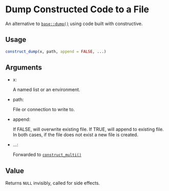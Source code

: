 # Dump Constructed Code to a File

An alternative to [`base::dump()`](https://rdrr.io/r/base/dump.html)
using code built with constructive.

## Usage

``` r
construct_dump(x, path, append = FALSE, ...)
```

## Arguments

- x:

  A named list or an environment.

- path:

  File or connection to write to.

- append:

  If FALSE, will overwrite existing file. If TRUE, will append to
  existing file. In both cases, if the file does not exist a new file is
  created.

- ...:

  Forwarded to
  [`construct_multi()`](https://cynkra.github.io/constructive/reference/construct.md)

## Value

Returns `NULL` invisibly, called for side effects.
